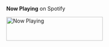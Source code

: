 **Now Playing** on Spotify

<a href="https://now-playing-joshlmao.vercel.app/now-playing?open">
    <img src="https://now-playing-joshlmao.vercel.app/now-playing" width="256" height="64" alt="Now Playing">
</a>

